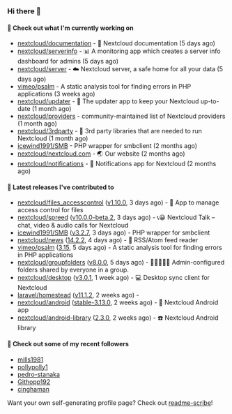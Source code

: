 ### Hi there 👋

#### 👷 Check out what I'm currently working on

- [nextcloud/documentation](https://github.com/nextcloud/documentation) - 📘 Nextcloud documentation (5 days ago)
- [nextcloud/serverinfo](https://github.com/nextcloud/serverinfo) - 📊 A monitoring app which creates a server info dashboard for admins (5 days ago)
- [nextcloud/server](https://github.com/nextcloud/server) - ☁️ Nextcloud server, a safe home for all your data (5 days ago)
- [vimeo/psalm](https://github.com/vimeo/psalm) - A static analysis tool for finding errors in PHP applications (3 weeks ago)
- [nextcloud/updater](https://github.com/nextcloud/updater) - :arrows_counterclockwise: The updater app to keep your Nextcloud up-to-date (1 month ago)
- [nextcloud/providers](https://github.com/nextcloud/providers) - community-maintained list of Nextcloud providers (1 month ago)
- [nextcloud/3rdparty](https://github.com/nextcloud/3rdparty) - :battery: 3rd party libraries that are needed to run Nextcloud (1 month ago)
- [icewind1991/SMB](https://github.com/icewind1991/SMB) - PHP wrapper for smbclient (2 months ago)
- [nextcloud/nextcloud.com](https://github.com/nextcloud/nextcloud.com) - 🌏 Our website (2 months ago)
- [nextcloud/notifications](https://github.com/nextcloud/notifications) - :bell: Notifications app for Nextcloud (2 months ago)

#### 🔭 Latest releases I've contributed to

- [nextcloud/files_accesscontrol](https://github.com/nextcloud/files_accesscontrol) ([v1.10.0](https://github.com/nextcloud/files_accesscontrol/releases/tag/v1.10.0), 3 days ago) - 🚫 App to manage access control for files
- [nextcloud/spreed](https://github.com/nextcloud/spreed) ([v10.0.0-beta.2](https://github.com/nextcloud/spreed/releases/tag/v10.0.0-beta.2), 3 days ago) - 📞😀 Nextcloud Talk – chat, video &amp; audio calls for Nextcloud
- [icewind1991/SMB](https://github.com/icewind1991/SMB) ([v3.2.7](https://github.com/icewind1991/SMB/releases/tag/v3.2.7), 3 days ago) - PHP wrapper for smbclient
- [nextcloud/news](https://github.com/nextcloud/news) ([14.2.2](https://github.com/nextcloud/news/releases/tag/14.2.2), 4 days ago) - :newspaper: RSS/Atom feed reader
- [vimeo/psalm](https://github.com/vimeo/psalm) ([3.15](https://github.com/vimeo/psalm/releases/tag/3.15), 5 days ago) - A static analysis tool for finding errors in PHP applications
- [nextcloud/groupfolders](https://github.com/nextcloud/groupfolders) ([v8.0.0](https://github.com/nextcloud/groupfolders/releases/tag/v8.0.0), 5 days ago) - 📁👩‍👩‍👧‍👦 Admin-configured folders shared by everyone in a group.
- [nextcloud/desktop](https://github.com/nextcloud/desktop) ([v3.0.1](https://github.com/nextcloud/desktop/releases/tag/v3.0.1), 1 week ago) - 💻 Desktop sync client for Nextcloud
- [laravel/homestead](https://github.com/laravel/homestead) ([v11.1.2](https://github.com/laravel/homestead/releases/tag/v11.1.2), 2 weeks ago) - 
- [nextcloud/android](https://github.com/nextcloud/android) ([stable-3.13.0](https://github.com/nextcloud/android/releases/tag/stable-3.13.0), 2 weeks ago) - 📱 Nextcloud Android app
- [nextcloud/android-library](https://github.com/nextcloud/android-library) ([2.3.0](https://github.com/nextcloud/android-library/releases/tag/2.3.0), 2 weeks ago) - ☎️ Nextcloud Android library

#### 👯 Check out some of my recent followers

- [mills1981](https://github.com/mills1981)
- [pollypolly1](https://github.com/pollypolly1)
- [pedro-stanaka](https://github.com/pedro-stanaka)
- [Githopp192](https://github.com/Githopp192)
- [cinghaman](https://github.com/cinghaman)

Want your own self-generating profile page? Check out [readme-scribe](https://github.com/muesli/readme-scribe)!
